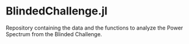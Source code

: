 # BlindedChallenge.jl
Repository containing the data and the functions to analyze the Power Spectrum from the Blinded Challenge.
